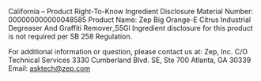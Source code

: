  
 
 
California – Product Right-To-Know Ingredient Disclosure 
Material Number: 000000000000048585 
Product Name: Zep Big Orange-E Citrus Industrial Degreaser And Graffiti Remover_55Gl 
Ingredient disclosure for this product is not required per SB 258 Regulation. 
 
For additional information or question, please contact us at: 
Zep, Inc. 
C/O Technical Services 
3330 Cumberland Blvd. SE, Ste 700 
Atlanta, GA 30339 
Email: asktech@zep.com 
 
 
 
 
